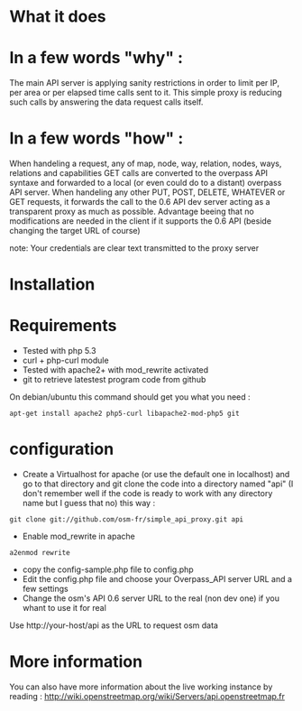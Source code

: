 What it does
============
In a few words "why" :
======================

The main API server is applying sanity restrictions in order to limit per IP, 
per area or per elapsed time calls sent to it. This simple proxy is reducing 
such calls by answering the data request calls itself.

In a few words "how" :
======================

When handeling a request,  any of map, node, way, relation, nodes, ways, 
relations and capabilities GET calls are converted to the overpass API 
syntaxe and forwarded to a local (or even could do to a distant) overpass
API server.
When handeling any other PUT, POST, DELETE, WHATEVER or GET requests, it 
forwards the call to the 0.6 API dev server acting as a transparent proxy as 
much as possible.
Advantage beeing that no modifications are needed in the client if it supports 
the 0.6 API (beside changing the target URL of course)

note: Your credentials are clear text transmitted to the proxy server


Installation
============
Requirements
============

- Tested with php 5.3
- curl + php-curl module
- Tested with apache2+ with mod_rewrite activated
- git to retrieve latestest program code from github

On debian/ubuntu this command should get you what you need :

``
apt-get install apache2 php5-curl libapache2-mod-php5 git
``

configuration
=============
- Create a Virtualhost for apache (or use the default one in localhost) and go to that directory and git clone the code into
a directory named "api" (I don't remember well if the code is ready to work with any directory name but I guess that no)
this way :

``
git clone git://github.com/osm-fr/simple_api_proxy.git api
``

- Enable mod_rewrite in apache 

``
a2enmod rewrite
``

- copy the config-sample.php file to config.php
- Edit the config.php file and choose your Overpass_API server URL and a few settings
- Change the osm's API 0.6 server URL to the real (non dev one) if you whant to use it for real

Use http://your-host/api as the URL to request osm data

More information
================
You can also have more information about the live working instance by
reading :
http://wiki.openstreetmap.org/wiki/Servers/api.openstreetmap.fr
